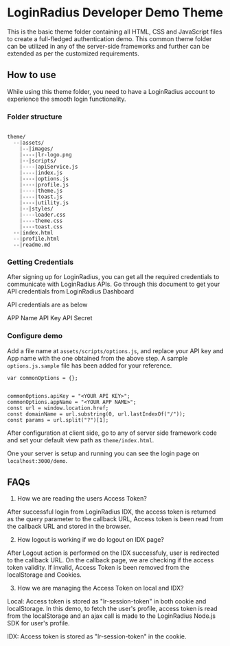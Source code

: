 
LoginRadius Developer Demo Theme
=================================

This is the basic theme folder containing all HTML, CSS and JavaScript files to create a full-fledged authentication demo. This common theme folder can be utilized in any of the server-side frameworks and further can be extended as per the customized requirements.

## How to use

While using this theme folder, you need to have a LoginRadius account to experience the smooth login functionality.

### Folder structure

```

theme/
  --|assets/
    |--|images/
    |----|lr-logo.png
    |--|scripts/
    |----|apiService.js
    |----|index.js
    |----|options.js
    |----|profile.js
    |----|theme.js
    |----|toast.js
    |----|utility.js
    |--|styles/
    |----loader.css
    |----theme.css
    |----toast.css
  --|index.html
  --|profile.html
  --|readme.md

```

### Getting Credentials

After signing up for LoginRadius, you can get all the required credentials to communicate with LoginRadius APIs. Go through this document to get your API credentials from LoginRadius Dashboard

API credentials are as below

APP Name
API Key
API Secret



### Configure demo

Add a file name at `assets/scripts/options.js`, and replace your API key and App name with the one obtained from the above step. A sample `options.js.sample` file has been added for your reference.

```
var commonOptions = {};


commonOptions.apiKey = "<YOUR API KEY>";
commonOptions.appName = "<YOUR APP NAME>";
const url = window.location.href;
const domainName = url.substring(0, url.lastIndexOf("/"));
const params = url.split("?")[1];

```


After configuration at client side, go to any of server side framework code and set your default view path as `theme/index.html`. 

One your server is setup and running you can see the login page on `localhost:3000/demo`.


## FAQs

1. How we are reading the users Access Token?

After successful login from LoginRadius IDX, the access token is returned as the query parameter to the callback URL, Access token is been read from the callback URL and stored in the browser.


2. How logout is working if we do logout on IDX page?

After Logout action is performed on the IDX successfuly, user is redirected to the callback URL. On the callback page, we are checking if the access token validity. If invalid, Access Token is been removed from the localStorage and Cookies. 


3. How we are managing the Access Token on local and IDX?

Local: Access token is stored as "lr-session-token" in both cookie and localStorage. In this demo, to fetch the user's profile, access token is read from the localStorage and an ajax call is made to the LoginRadius Node.js SDK for user's profile.

IDX: Access token is stored as "lr-session-token" in the cookie.